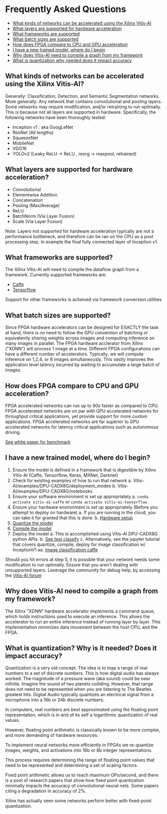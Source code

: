 # Frequently Asked Questions

- [What kinds of networks can be accelerated using the Xilinx Vitis-AI](#what-kinds-of-networks-can-be-accelerated-using-the-Xilinx-vitis-ai)
- [What layers are supported for hardware acceleration](#what-layers-are-supported-for-hardware-acceleration)
- [What frameworks are supported](#what-frameworks-are-supported)
- [What batch sizes are supported](#what-batch-sizes-are-supported)
- [How does FPGA compare to CPU and GPU acceleration](#how-does-fpga-compare-to-cpu-and-gpu-acceleration)
- [I have a new trained model, where do I begin](#i-have-a-new-trained-model-where-do-i-begin)
- [Why does Vitis-AI need to compile a graph from my framework](#why-does-vitis-ai-need-to-compile-a-graph-from-my-framework)
- [What is quantization why needed does it impact accuracy](#what-is-quantization-why-is-it-needed-does-it-impact-accuracy)

## What kinds of networks can be accelerated using the Xilinx Vitis-AI?

 Generally: Classification, Detection, and Semantic Segmentation networks.
 More generally: Any network that contains convolutional and pooling layers.
 Some networks may require modification, and/or retraining to run optimally.
 This is because not all layers are supported in hardware.
 Specifically, the following networks have been thoroughly tested:
 - Inception v1 : aka GoogLeNet
 - ResNet (All lengths)
 - SqueezeNet
 - MobileNet
 - VGG16
 - YOLOv2 (Leaky ReLU -> ReLU , reorg -> maxpool, retrained)

## What layers are supported for hardware acceleration?

- Convolutional
- Elementwise Addition
- Concatenation
- Pooling (Max/Average)
- ReLU
- BatchNorm (Via Layer Fusion)
- Scale (Via Layer Fusion)

Note: Layers not supported for hardware acceleration typically are not a performance bottleneck, and therefore can be ran on the CPU as a post processing step. In example the final fully connected layer of Inception v1.

## What frameworks are supported?

The Xilinx Vitis-AI will need to compile the dataflow graph from a framework.
Currently supported frameworks are:
- [Caffe](https://caffe.berkeleyvision.org/)
- [Tensorflow](https://www.tensorflow.org/api_docs/)

Support for other frameworks is acheived via framework conversion utilities

## What batch sizes are supported?

Since FPGA hardware accelerators can be designed for EXACTLY the task at hand, there is no need to follow the GPU convention of batching or equivalently sharing weights across images and computing inference on many images in parallel.
The FPGA hardware acclerator from Xilinx ("XDNN") will process 1 image at a time.
Different FPGA configurations can have a different number of accelerators.
Typically, we will compute inference on 1,2,4, or 8 images simultaneously.
This vastly improves the application level latency incurred by waiting to accumulate a large batch of images.

## How does FPGA compare to CPU and GPU acceleration?

FPGA accelerated networks can run up to 90x faster as compared to CPU.
FPGA accelerated networks are on par with GPU accelerated networks for throughput critical applications, yet provide support for more custom applications.
FPGA accelerated networks are far superior to GPU accelerated networks for latency critical applications such as autonomous driving.

[See white paper for benchmark](https://www.xilinx.com/support/documentation/white_papers/wp504-accel-dnns.pdf)

## I have a new trained model, where do I begin?
1. Ensure the model is defined in a framework that is digestible by Xilinx Vitis-AI (Caffe, Tensorflow, Keras, MXNet, Darknet)
2. Check for existing examples of how to run that network
  a. Vitis-AI/examples/DPU-CADX8G/deployment_modes
  b. Vitis-AI/examples/DPU-CADX8G/notebooks
3. Ensure your software environment is set up appropriately
  a. `conda activate vitis-ai-caffe` or `conda activate vitis-ai-tensorflow`
4. Ensure your hardware environment is set up appropriately (Before you attempt to deploy on hardware)
  a. If you are running in the cloud, you can take it for granted that this is done.
  b. [Hardware setup](https://www.xilinx.com/cgi-bin/docs/bkdoc?k=vcu1525;d=ug1268-vcu1525-reconfig-accel-platform.pdf;a=xBoardInstallation)
5. [Quantize the model](./quantizer.md)
6. [Compile the model](./compiler.md)
7. Deploy the model
  a. This is accomplished using Vitis-AI DPU-CADX8G python APIs.
  b. [See test classify](../../examples/DPU-CADX8G/deployment_modes/test_classify.py)
  c. Alternatively, see the jupyter tutorial that covers quantize, compile, deploy for image classification w/ InceptionV1
      aa. [image classification caffe](../../examples/DPU-CADX8G/notebooks/image_classification_caffe.ipynb)

Should you hit errors at step 5, it is possible that your network needs some modification to run optimally.
Ensure that you aren't dealing with unsupported layers.
Leverage the community for debug help, by accessing the [Vitis-AI forum](https://www.xilinx.com)

## Why does Vitis-AI need to compile a graph from my framework?

The Xilinx "XDNN" hardware accelerator implements a command queue, which holds instructions used to execute an inference.
This allows the accelerator to run an entire inference instead of running layer by layer.
This implementation minimizes data movement between the host CPU, and the FPGA.

## What is quantization? Why is it needed? Does it impact accuracy?

Quantization is a very old concept. The idea is to map a range of real numbers to a set of discrete numbers.
This is how digital audio has always worked. The magnitude of a pressure wave (aka sound) could be near infinite. Imagine the sound of two planets colliding.
However, that range does not need to be represented when you are listening to The Beatles greatest hits.
Digital Audio typically quantizes an electrical signal from a microphone into a 16b or 24b discrete numbers.

In computers, real numbers are best approximated using the floating point representation, which is in and of its self a logarithmic quantization of real values.

However, floating point arithmetic is classically known to be more complex, and more demanding of hardware resources.

To implement neural networks more efficiently in FPGAs we re-quantize images, weights, and activations into 16b or 8b integer representations.

This process requires determining the range of floating point values that need to be represented and determining a set of scaling factors.

Fixed point arithmetic allows us to reach maximum OPs/second, and there is a pool of research papers that show how fixed point quantization minimally impacts the accuracy of convolutional neural nets. Some papers citing a degradation in accuracy of 2%.

Xilinx has actually seen some networks perform better with fixed-point quantization.
